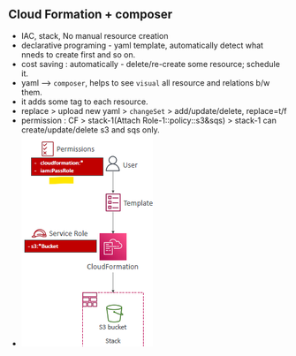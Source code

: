 ## Cloud Formation + composer
- IAC, stack, No manual resource creation
- declarative programing - yaml template, automatically detect what nneds to create first and so on.
- cost saving : automatically - delete/re-create some resource; schedule it.
- yaml --> `composer`, helps to see `visual` all resource and relations b/w them.
- it adds some tag to each resource.
- replace > upload new yaml > `changeSet` > add/update/delete, replace=t/f
- permission : CF > stack-1(Attach Role-1::policy::s3&sqs) > stack-1 can create/update/delete s3 and sqs only.
- ![img.png](../99_img/moreSrv/cf+ses+pinpoint/img.png)

